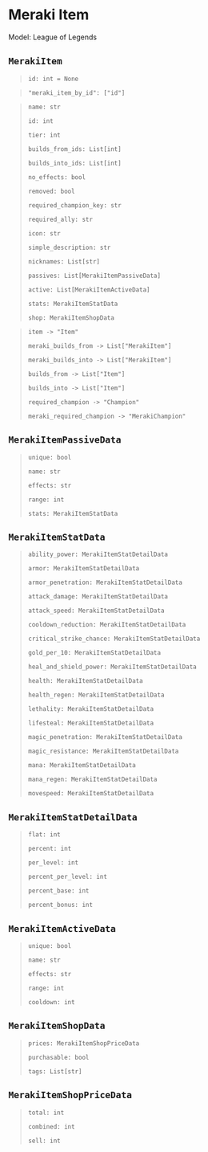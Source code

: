 # Meraki Item
Model: League of Legends

## `MerakiItem` <Badge text="Pyot Core" vertical="middle"/> <Badge text="GET" vertical="middle"/>
>`id: int = None` <Badge text="param" type="warning" vertical="middle"/>

>`"meraki_item_by_id": ["id"]` <Badge text="endpoint" type="error" vertical="middle"/>

>`name: str`
>
>`id: int`
>
>`tier: int`
>
>`builds_from_ids: List[int]`
>
>`builds_into_ids: List[int]`
>
>`no_effects: bool`
>
>`removed: bool`
>
>`required_champion_key: str`
>
>`required_ally: str`
>
>`icon: str`
>
>`simple_description: str`
>
>`nicknames: List[str]`
>
>`passives: List[MerakiItemPassiveData]`
>
>`active: List[MerakiItemActiveData]`
>
>`stats: MerakiItemStatData`
>
>`shop: MerakiItemShopData`

>`item -> "Item"` <Badge text="bridge" type="error" vertical="middle"/>
>
>`meraki_builds_from -> List["MerakiItem"]` <Badge text="bridge" type="error" vertical="middle"/>
>
>`meraki_builds_into -> List["MerakiItem"]` <Badge text="bridge" type="error" vertical="middle"/>
>
>`builds_from -> List["Item"]` <Badge text="bridge" type="error" vertical="middle"/>
>
>`builds_into -> List["Item"]` <Badge text="bridge" type="error" vertical="middle"/>
>
>`required_champion -> "Champion"` <Badge text="bridge" type="error" vertical="middle"/>
>
>`meraki_required_champion -> "MerakiChampion"` <Badge text="bridge" type="error" vertical="middle"/>

## `MerakiItemPassiveData` <Badge text="Pyot Static" vertical="middle"/>
>`unique: bool`
>
>`name: str`
>
>`effects: str`
>
>`range: int`
>
>`stats: MerakiItemStatData`

## `MerakiItemStatData` <Badge text="Pyot Static" vertical="middle"/>
>`ability_power: MerakiItemStatDetailData`
>
>`armor: MerakiItemStatDetailData`
>
>`armor_penetration: MerakiItemStatDetailData`
>
>`attack_damage: MerakiItemStatDetailData`
>
>`attack_speed: MerakiItemStatDetailData`
>
>`cooldown_reduction: MerakiItemStatDetailData`
>
>`critical_strike_chance: MerakiItemStatDetailData`
>
>`gold_per_10: MerakiItemStatDetailData`
>
>`heal_and_shield_power: MerakiItemStatDetailData`
>
>`health: MerakiItemStatDetailData`
>
>`health_regen: MerakiItemStatDetailData`
>
>`lethality: MerakiItemStatDetailData`
>
>`lifesteal: MerakiItemStatDetailData`
>
>`magic_penetration: MerakiItemStatDetailData`
>
>`magic_resistance: MerakiItemStatDetailData`
>
>`mana: MerakiItemStatDetailData`
>
>`mana_regen: MerakiItemStatDetailData`
>
>`movespeed: MerakiItemStatDetailData`

## `MerakiItemStatDetailData` <Badge text="Pyot Static" vertical="middle"/>
>`flat: int`
>
>`percent: int`
>
>`per_level: int`
>
>`percent_per_level: int`
>
>`percent_base: int`
>
>`percent_bonus: int`

## `MerakiItemActiveData` <Badge text="Pyot Static" vertical="middle"/>
>`unique: bool`
>
>`name: str`
>
>`effects: str`
>
>`range: int`
>
>`cooldown: int`

## `MerakiItemShopData` <Badge text="Pyot Static" vertical="middle"/>
>`prices: MerakiItemShopPriceData`
>
>`purchasable: bool`
>
>`tags: List[str]`

## `MerakiItemShopPriceData` <Badge text="Pyot Static" vertical="middle"/>
>`total: int`
>
>`combined: int`
>
>`sell: int`



